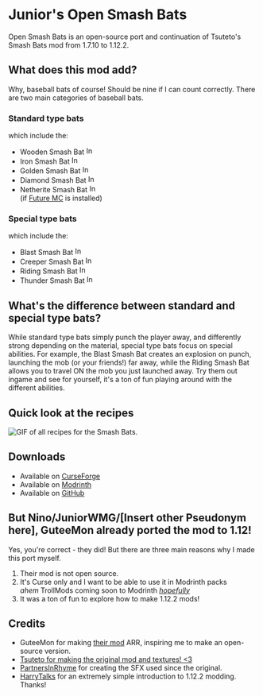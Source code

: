 # Junior's Open Smash Bats
Open Smash Bats is an open-source port and continuation of Tsuteto's Smash Bats mod from 1.7.10 to 1.12.2.

## What does this mod add?
Why, baseball bats of course! Should be nine if I can count correctly. There are two main categories of baseball bats.

### Standard type bats
which include the:
- Wooden Smash Bat <img src="https://i.ibb.co/Zz32wc7c/giant-wooden-smash-bat.png" alt="In-game art of the Wooden Smash Bat" width="16"/>
- Iron Smash Bat <img src="https://i.ibb.co/MykTgZsx/giant-iron-smash-bat.png" alt="In-game art of the Iron Smash Bat" width="16"/>
- Golden Smash Bat <img src="https://i.ibb.co/GfXXQWrG/giant-golden-smash-bat.png" alt="In-game art of the Golden Smash Bat" width="16"/>
- Diamond Smash Bat <img src="https://i.ibb.co/6pKtDfX/giant-diamond-smash-bat.png" alt="In-game art of the Diamond Smash Bat" width="16"/>
- Netherite Smash Bat <img src="https://i.ibb.co/Z6yrSsqG/giant-netherite-smash-bat.png" alt="In-game art of the Netherite Smash Bat" width="16"/>
<br>(if [Future MC](https://modrinth.com/mod/future-mc) is installed)
### Special type bats
which include the:
- Blast Smash Bat <img src="https://i.ibb.co/FCk714b/giant-blast-smash-bat.png" alt="In-game art of the Blast Smash Bat" width="16"/>
- Creeper Smash Bat <img src="https://i.ibb.co/Gv2Bfbns/giant-creeper-smash-bat.png" alt="In-game art of the Creeper Smash Bat" width="16"/>
- Riding Smash Bat <img src="https://i.ibb.co/5gsxR3q4/giant-riding-smash-bat.png" alt="In-game art of the Riding Smash Bat" width="16"/>
- Thunder Smash Bat <img src="https://i.ibb.co/vxyZ1L0G/giant-thunder-smash-bat.png" alt="In-game art of the Thunder Smash Bat" width="16"/>

## What's the difference between standard and special type bats?
While standard type bats simply punch the player away, and differently strong depending on the material, special type bats focus on special abilities. For example, the Blast Smash Bat creates an explosion on punch, launching the mob (or your friends!) far away, while the Riding Smash Bat allows you to travel ON the mob you just launched away. Try them out ingame and see for yourself, it's a ton of fun playing around with the different abilities.

## Quick look at the recipes
![GIF of all recipes for the Smash Bats.](https://i.ibb.co/RGMd9xK5/recipe-gif-2025-09-14-02-52-2.gif)

## Downloads
- Available on [CurseForge](www.curseforge.com/minecraft/mc-mods/juniors-open-smash-bats/files/all)
- Available on [Modrinth](https://modrinth.com/mod/opensmashbats/versions)
- Available on [GitHub](https://github.com/JuniorWolfgamingDE/OpenSmashBats/releases/latest)

## But Nino/JuniorWMG/[Insert other Pseudonym here], GuteeMon already ported the mod to 1.12!
Yes, you're correct - they did! But there are three main reasons why I made this port myself.
1. Their mod is not open source.
2. It's Curse only and I want to be able to use it in Modrinth packs
   <br>*ahem* TrollMods coming soon to Modrinth *[hopefully](https://gist.github.com/JuniorWolfgamingDE/9421aa513b17941b8eefca6204416fdf)*
3. It was a ton of fun to explore how to make 1.12.2 mods!

## Credits
- GuteeMon for making [their mod](https://www.curseforge.com/minecraft/mc-mods/smash-bats) ARR, inspiring me to make an open-source version.
- [Tsuteto for making the original mod and textures! <3](https://web.archive.org/web/20190715145508/https://forum.minecraftuser.jp/viewtopic.php?f=13&t=1014)
- [PartnersInRhyme](https://www.partnersinrhyme.com/) for creating the SFX used since the original.
- [HarryTalks](https://www.youtube.com/@HarrysTechReviews) for an extremely simple introduction to 1.12.2 modding. Thanks!